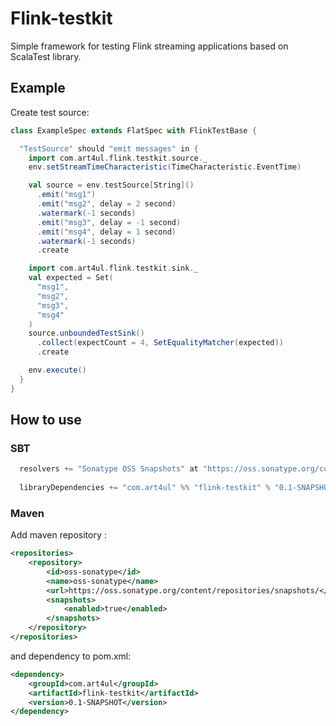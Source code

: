 # Flink-testkit
Simple framework for testing Flink streaming applications based on ScalaTest library.

## Example 
Create test source:
```scala
class ExampleSpec extends FlatSpec with FlinkTestBase {

  "TestSource" should "emit messages" in {
    import com.art4ul.flink.testkit.source._
    env.setStreamTimeCharacteristic(TimeCharacteristic.EventTime)

    val source = env.testSource[String]()
      .emit("msg1")
      .emit("msg2", delay = 2 second)
      .watermark(-1 seconds)
      .emit("msg3", delay = -1 second)
      .emit("msg4", delay = 1 second)
      .watermark(-1 seconds)
      .create

    import com.art4ul.flink.testkit.sink._
    val expected = Set(
      "msg1",
      "msg2",
      "msg3",
      "msg4"
    )
    source.unboundedTestSink()
      .collect(expectCount = 4, SetEqualityMatcher(expected))
      .create

    env.execute()
  }
}
```

## How to use
### SBT 
```scala
  resolvers += "Sonatype OSS Snapshots" at "https://oss.sonatype.org/content/repositories/snapshots"
  
  libraryDependencies += "com.art4ul" %% "flink-testkit" % "0.1-SNAPSHOT"
```

### Maven 
Add maven repository :
```xml
<repositories>
    <repository>
        <id>oss-sonatype</id>
        <name>oss-sonatype</name>
        <url>https://oss.sonatype.org/content/repositories/snapshots/</url>
        <snapshots>
            <enabled>true</enabled>
        </snapshots>
    </repository>
</repositories>
```
and dependency to pom.xml:
```xml
<dependency>
    <groupId>com.art4ul</groupId>
    <artifactId>flink-testkit</artifactId>
    <version>0.1-SNAPSHOT</version>
</dependency>
```

